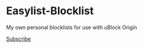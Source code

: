 # Easylist-Blocklist
My own personal blocklists for use with uBlock Origin

<a href="http://abp:subscribe?location=https%3A%2F%2Fgithub.com%2FDeanosim%2FEasylist-Blocklist%2Fraw%2Fmain%2FDeanosim-Blocklist.txt&amp;title=Deanosim-Blocklist">Subscribe</a>

